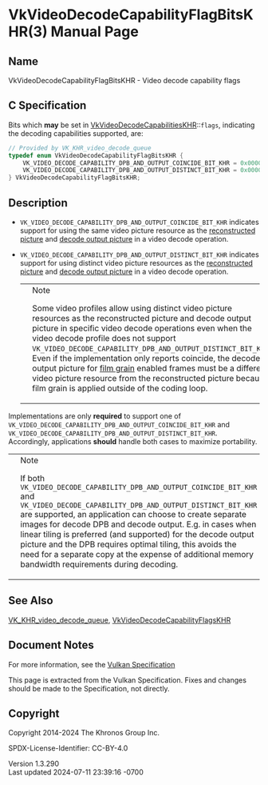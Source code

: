 # VkVideoDecodeCapabilityFlagBitsKHR(3) Manual Page

## Name

VkVideoDecodeCapabilityFlagBitsKHR - Video decode capability flags



## <a href="#_c_specification" class="anchor"></a>C Specification

Bits which **may** be set in
[VkVideoDecodeCapabilitiesKHR](https://registry.khronos.org/vulkan/specs/1.3-extensions/man/html/VkVideoDecodeCapabilitiesKHR.html)::`flags`,
indicating the decoding capabilities supported, are:

``` c
// Provided by VK_KHR_video_decode_queue
typedef enum VkVideoDecodeCapabilityFlagBitsKHR {
    VK_VIDEO_DECODE_CAPABILITY_DPB_AND_OUTPUT_COINCIDE_BIT_KHR = 0x00000001,
    VK_VIDEO_DECODE_CAPABILITY_DPB_AND_OUTPUT_DISTINCT_BIT_KHR = 0x00000002,
} VkVideoDecodeCapabilityFlagBitsKHR;
```

## <a href="#_description" class="anchor"></a>Description

- `VK_VIDEO_DECODE_CAPABILITY_DPB_AND_OUTPUT_COINCIDE_BIT_KHR` indicates
  support for using the same video picture resource as the <a
  href="https://registry.khronos.org/vulkan/specs/1.3-extensions/html/vkspec.html#reconstructed-picture"
  target="_blank" rel="noopener">reconstructed picture</a> and <a
  href="https://registry.khronos.org/vulkan/specs/1.3-extensions/html/vkspec.html#decode-output-picture"
  target="_blank" rel="noopener">decode output picture</a> in a video
  decode operation.

- `VK_VIDEO_DECODE_CAPABILITY_DPB_AND_OUTPUT_DISTINCT_BIT_KHR` indicates
  support for using distinct video picture resources as the <a
  href="https://registry.khronos.org/vulkan/specs/1.3-extensions/html/vkspec.html#reconstructed-picture"
  target="_blank" rel="noopener">reconstructed picture</a> and <a
  href="https://registry.khronos.org/vulkan/specs/1.3-extensions/html/vkspec.html#decode-output-picture"
  target="_blank" rel="noopener">decode output picture</a> in a video
  decode operation.

  <table>
  <colgroup>
  <col style="width: 50%" />
  <col style="width: 50%" />
  </colgroup>
  <tbody>
  <tr>
  <td class="icon"><em></em></td>
  <td class="content">Note
  <p>Some video profiles allow using distinct video picture resources as
  the reconstructed picture and decode output picture in specific video
  decode operations even when the video decode profile does not support
  <code>VK_VIDEO_DECODE_CAPABILITY_DPB_AND_OUTPUT_DISTINCT_BIT_KHR</code>.
  Even if the implementation only reports coincide, the decode output
  picture for <a
  href="https://registry.khronos.org/vulkan/specs/1.3-extensions/html/vkspec.html#decode-av1-film-grain"
  target="_blank" rel="noopener">film grain</a> enabled frames must be a
  different video picture resource from the reconstructed picture because
  film grain is applied outside of the coding loop.</p></td>
  </tr>
  </tbody>
  </table>

Implementations are only **required** to support one of
`VK_VIDEO_DECODE_CAPABILITY_DPB_AND_OUTPUT_COINCIDE_BIT_KHR` and
`VK_VIDEO_DECODE_CAPABILITY_DPB_AND_OUTPUT_DISTINCT_BIT_KHR`.
Accordingly, applications **should** handle both cases to maximize
portability.

<table>
<colgroup>
<col style="width: 50%" />
<col style="width: 50%" />
</colgroup>
<tbody>
<tr>
<td class="icon"><em></em></td>
<td class="content">Note
<p>If both
<code>VK_VIDEO_DECODE_CAPABILITY_DPB_AND_OUTPUT_COINCIDE_BIT_KHR</code>
and
<code>VK_VIDEO_DECODE_CAPABILITY_DPB_AND_OUTPUT_DISTINCT_BIT_KHR</code>
are supported, an application can choose to create separate images for
decode DPB and decode output. E.g. in cases when linear tiling is
preferred (and supported) for the decode output picture and the DPB
requires optimal tiling, this avoids the need for a separate copy at the
expense of additional memory bandwidth requirements during
decoding.</p></td>
</tr>
</tbody>
</table>

## <a href="#_see_also" class="anchor"></a>See Also

[VK_KHR_video_decode_queue](https://registry.khronos.org/vulkan/specs/1.3-extensions/man/html/VK_KHR_video_decode_queue.html),
[VkVideoDecodeCapabilityFlagsKHR](https://registry.khronos.org/vulkan/specs/1.3-extensions/man/html/VkVideoDecodeCapabilityFlagsKHR.html)

## <a href="#_document_notes" class="anchor"></a>Document Notes

For more information, see the <a
href="https://registry.khronos.org/vulkan/specs/1.3-extensions/html/vkspec.html#VkVideoDecodeCapabilityFlagBitsKHR"
target="_blank" rel="noopener">Vulkan Specification</a>

This page is extracted from the Vulkan Specification. Fixes and changes
should be made to the Specification, not directly.

## <a href="#_copyright" class="anchor"></a>Copyright

Copyright 2014-2024 The Khronos Group Inc.

SPDX-License-Identifier: CC-BY-4.0

Version 1.3.290  
Last updated 2024-07-11 23:39:16 -0700
